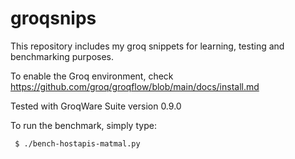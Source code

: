 # groqsnips

This repository includes my groq snippets for learning, testing and benchmarking purposes.

To enable the Groq environment, check
https://github.com/groq/groqflow/blob/main/docs/install.md

Tested with GroqWare Suite version 0.9.0

To run the benchmark, simply type:

     $ ./bench-hostapis-matmal.py

